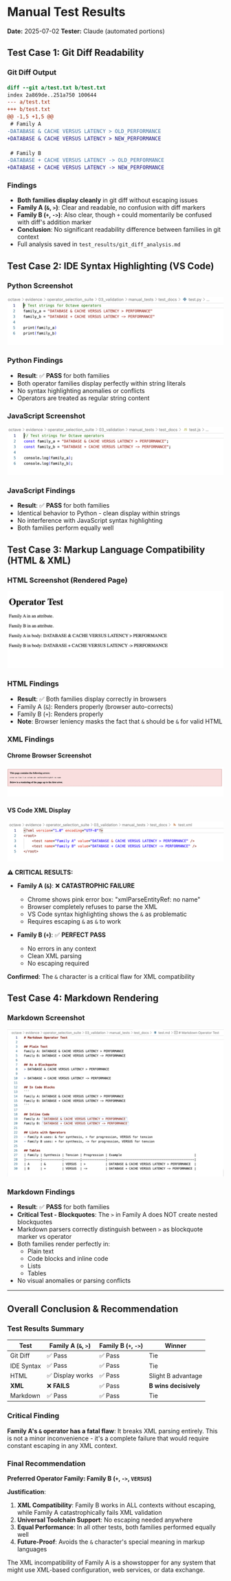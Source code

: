 # Manual Test Results

**Date:** 2025-07-02
**Tester:** Claude (automated portions)

## Test Case 1: Git Diff Readability

### Git Diff Output

```diff
diff --git a/test.txt b/test.txt
index 2a869de..251a750 100644
--- a/test.txt
+++ b/test.txt
@@ -1,5 +1,5 @@
 # Family A
-DATABASE & CACHE VERSUS LATENCY > OLD_PERFORMANCE
+DATABASE & CACHE VERSUS LATENCY > NEW_PERFORMANCE
 
 # Family B
-DATABASE + CACHE VERSUS LATENCY -> OLD_PERFORMANCE
+DATABASE + CACHE VERSUS LATENCY -> NEW_PERFORMANCE
```

### Findings

*   **Both families display cleanly** in git diff without escaping issues
*   **Family A (`&`, `>`)**: Clear and readable, no confusion with diff markers
*   **Family B (`+`, `->`)**: Also clear, though `+` could momentarily be confused with diff's addition marker
*   **Conclusion**: No significant readability difference between families in git context
*   Full analysis saved in `test_results/git_diff_analysis.md`

## Test Case 2: IDE Syntax Highlighting (VS Code)

### Python Screenshot

![Python syntax highlighting](test_results/vs-code-python-screenshot.png)

### Python Findings

*   **Result**: ✅ **PASS** for both families
*   Both operator families display perfectly within string literals
*   No syntax highlighting anomalies or conflicts
*   Operators are treated as regular string content

### JavaScript Screenshot

![JavaScript syntax highlighting](test_results/vs-code-javascript-screenshot.png)

### JavaScript Findings

*   **Result**: ✅ **PASS** for both families
*   Identical behavior to Python - clean display within strings
*   No interference with JavaScript syntax highlighting
*   Both families perform equally well

## Test Case 3: Markup Language Compatibility (HTML & XML)

### HTML Screenshot (Rendered Page)

![HTML rendering](test_results/html-screenshot.png)

### HTML Findings

*   **Result**: ✅ Both families display correctly in browsers
*   Family A (`&`): Renders properly (browser auto-corrects)
*   Family B (`+`): Renders properly
*   **Note**: Browser leniency masks the fact that `&` should be `&` for valid HTML

### XML Findings

#### Chrome Browser Screenshot
![XML error in Chrome](test_results/xml-screenshot-google-chrome.png)

#### VS Code XML Display
![XML in VS Code](test_results/xml-screenshot-vscode.png)

**⚠️ CRITICAL RESULTS:**

*   **Family A (`&`)**: ❌ **CATASTROPHIC FAILURE**
    - Chrome shows pink error box: "xmlParseEntityRef: no name"
    - Browser completely refuses to parse the XML
    - VS Code syntax highlighting shows the `&` as problematic
    - Requires escaping `&` as `&` to work
    
*   **Family B (`+`)**: ✅ **PERFECT PASS**
    - No errors in any context
    - Clean XML parsing
    - No escaping required

**Confirmed**: The `&` character is a critical flaw for XML compatibility

## Test Case 4: Markdown Rendering

### Markdown Screenshot

![Markdown rendering in VS Code](test_results/markdown-screenshot.png)

### Markdown Findings

*   **Result**: ✅ **PASS** for both families
*   **Critical Test - Blockquotes**: The `>` in Family A does NOT create nested blockquotes
*   Markdown parsers correctly distinguish between `>` as blockquote marker vs operator
*   Both families render perfectly in:
    - Plain text
    - Code blocks and inline code
    - Lists
    - Tables
*   No visual anomalies or parsing conflicts

---

## Overall Conclusion & Recommendation

### Test Results Summary

| Test | Family A (`&`, `>`) | Family B (`+`, `->`) | Winner |
|------|---------------------|----------------------|---------|
| Git Diff | ✅ Pass | ✅ Pass | Tie |
| IDE Syntax | ✅ Pass | ✅ Pass | Tie |
| HTML | ✅ Display works | ✅ Pass | Slight B advantage |
| **XML** | ❌ **FAILS** | ✅ Pass | **B wins decisively** |
| Markdown | ✅ Pass | ✅ Pass | Tie |

### Critical Finding

**Family A's `&` operator has a fatal flaw**: It breaks XML parsing entirely. This is not a minor inconvenience - it's a complete failure that would require constant escaping in any XML context.

### Final Recommendation

**Preferred Operator Family: Family B (`+`, `->`, `VERSUS`)**

**Justification**:
1. **XML Compatibility**: Family B works in ALL contexts without escaping, while Family A catastrophically fails XML validation
2. **Universal Toolchain Support**: No escaping needed anywhere
3. **Equal Performance**: In all other tests, both families performed equally well
4. **Future-Proof**: Avoids the `&` character's special meaning in markup languages

The XML incompatibility of Family A is a showstopper for any system that might use XML-based configuration, web services, or data exchange.
